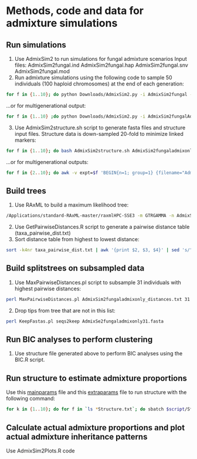 # Methods, code and data for admixture simulations
## Run simulations
1. Use AdmixSim2 to run simulations for fungal admixture scenarios
Input files:
AdmixSim2fungal.ind
AdmixSim2fungal.hap
AdmixSim2fungal.snv
AdmixSim2fungal.mod
2. Run admixture simulations using the following code to sample 50 individuals (100 haploid chromosomes) at the end of each generation:
```bash
for f in {1..10}; do python Downloads/AdmixSim2.py -i AdmixSim2fungal -p Admix1 -g $f -n 50 --rec-rate 0.0000005 --mut-rate 0.0000005 -o AdmixSim2fungaladmixonlyG${f}.out; done
```
...or for multigenerational output:
```bash
for f in {1..10} ;do python Downloads/AdmixSim2.py -i AdmixSim2fungalAdmixOnly/AdmixSim2bottleneck -p Admix1,Admix1,Admix1,Admix1,Admix1,Admix1,Admix1,Admix1,Admix1 -g 2,3,4,5,6,7,8,9,10 -n 50,50,50,50,50,50,50,50,50 --rec-rate 0.0000005 --mut-rate 0.0000005 -o AdmixSim2testExpt${f}.out; done
```
3. Use AdmixSim2structure.sh script to generate fasta files and structure input files. Structure data is down-sampled 20-fold to minimize linked markers:
```bash
for f in {1..10}; do bash AdmixSim2structure.sh AdmixSim2fungaladmixonlyG${f}.out; done
```
...or for multigenerational outputs:
```bash
for f in {2..10}; do awk -v expt=$f 'BEGIN{n=1; group=1} {filename="AdmixSim2Expt" expt "_G" group ".fasta"; print ">seq"n"\n"$0 > filename; n++; if (n > 100) {n=1; group++}}' AdmixSim2testExpt.out.hap; done
```
## Build trees
1. Use RAxML to build a maximum likelihood tree:
```bash
/Applications/standard-RAxML-master/raxmlHPC-SSE3 -m GTRGAMMA -n AdmixSim2fungaladmixonly -s AdmixSim2fungaladmixonly.out.fasta -p 1234 -f a -x 4321 -# 100
```
2. Use GetPairwiseDistances.R script to generate a pairwise distance table (taxa_pairwise_dist.txt)
3. Sort distance table from highest to lowest distance:
```bash
sort -k4nr taxa_pairwise_dist.txt | awk '{print $2, $3, $4}' | sed 's/"//g' > AdmixSim2fungaladmixonly_distances.txt
```
## Build splitstrees on subsampled data
1. Use MaxPairwiseDistances.pl script to subsample 31 individuals with highest pairwise distances:
```bash
perl MaxPairwiseDistances.pl AdmixSim2fungaladmixonly_distances.txt 31 > seqs2keep
```
2. Drop tips from tree that are not in this list:
```bash
perl KeepFastas.pl seqs2keep AdmixSe2fungaladmixonly31.fasta
```
## Run BIC analyses to perform clustering
1. Use structure file generated above to perform BIC analyses using the BIC.R script.
## Run structure to estimate admixture proportions
Use this [mainparams](scripts/mainparams) file and this [extraparams](scripts/extraparams) file to run structure with the following command:
```bash
for k in {1..10}; do for f in `ls *Structure.txt`; do sbatch $script/Structure.sh $f $k extraparamsLinkage; done; done
```
## Calculate actual admixture proportions and plot actual admixture inheritance patterns
Use AdmixSim2Plots.R code

